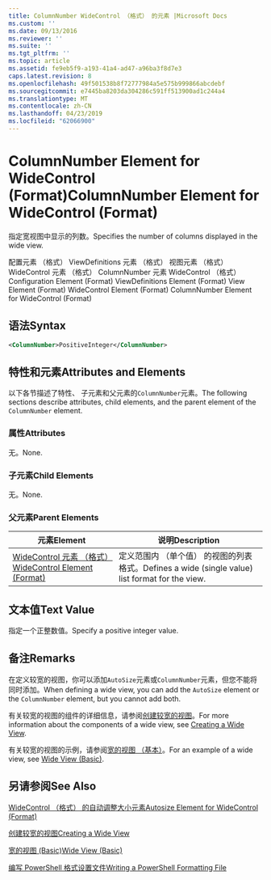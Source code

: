 ```yaml
---
title: ColumnNumber WideControl （格式） 的元素 |Microsoft Docs
ms.custom: ''
ms.date: 09/13/2016
ms.reviewer: ''
ms.suite: ''
ms.tgt_pltfrm: ''
ms.topic: article
ms.assetid: fe9eb5f9-a193-41a4-ad47-a96ba3f8d7e3
caps.latest.revision: 8
ms.openlocfilehash: 49f501538b8f72777984a5e575b999866abcdebf
ms.sourcegitcommit: e7445ba8203da304286c591ff513900ad1c244a4
ms.translationtype: MT
ms.contentlocale: zh-CN
ms.lasthandoff: 04/23/2019
ms.locfileid: "62066900"
---
```

# <a name="columnnumber-element-for-widecontrol-format"></a><span data-ttu-id="48e58-102">ColumnNumber Element for WideControl (Format)</span><span class="sxs-lookup"><span data-stu-id="48e58-102">ColumnNumber Element for WideControl (Format)</span></span>

<span data-ttu-id="48e58-103">指定宽视图中显示的列数。</span><span class="sxs-lookup"><span data-stu-id="48e58-103">Specifies the number of columns displayed in the wide view.</span></span>

<span data-ttu-id="48e58-104">配置元素 （格式） ViewDefinitions 元素 （格式） 视图元素 （格式） WideControl 元素 （格式） ColumnNumber 元素 WideControl （格式）</span><span class="sxs-lookup"><span data-stu-id="48e58-104">Configuration Element (Format) ViewDefinitions Element (Format) View Element (Format) WideControl Element (Format) ColumnNumber Element for WideControl (Format)</span></span>

## <a name="syntax"></a><span data-ttu-id="48e58-105">语法</span><span class="sxs-lookup"><span data-stu-id="48e58-105">Syntax</span></span>

```xml
<ColumnNumber>PositiveInteger</ColumnNumber>
```

## <a name="attributes-and-elements"></a><span data-ttu-id="48e58-106">特性和元素</span><span class="sxs-lookup"><span data-stu-id="48e58-106">Attributes and Elements</span></span>

<span data-ttu-id="48e58-107">以下各节描述了特性、 子元素和父元素的`ColumnNumber`元素。</span><span class="sxs-lookup"><span data-stu-id="48e58-107">The following sections describe attributes, child elements, and the parent element of the `ColumnNumber` element.</span></span>

### <a name="attributes"></a><span data-ttu-id="48e58-108">属性</span><span class="sxs-lookup"><span data-stu-id="48e58-108">Attributes</span></span>

<span data-ttu-id="48e58-109">无。</span><span class="sxs-lookup"><span data-stu-id="48e58-109">None.</span></span>

### <a name="child-elements"></a><span data-ttu-id="48e58-110">子元素</span><span class="sxs-lookup"><span data-stu-id="48e58-110">Child Elements</span></span>

<span data-ttu-id="48e58-111">无。</span><span class="sxs-lookup"><span data-stu-id="48e58-111">None.</span></span>

### <a name="parent-elements"></a><span data-ttu-id="48e58-112">父元素</span><span class="sxs-lookup"><span data-stu-id="48e58-112">Parent Elements</span></span>

|<span data-ttu-id="48e58-113">元素</span><span class="sxs-lookup"><span data-stu-id="48e58-113">Element</span></span>|<span data-ttu-id="48e58-114">说明</span><span class="sxs-lookup"><span data-stu-id="48e58-114">Description</span></span>|
|-------------|-----------------|
|[<span data-ttu-id="48e58-115">WideControl 元素 （格式）</span><span class="sxs-lookup"><span data-stu-id="48e58-115">WideControl Element (Format)</span></span>](./widecontrol-element-format.md)|<span data-ttu-id="48e58-116">定义范围内 （单个值） 的视图的列表格式。</span><span class="sxs-lookup"><span data-stu-id="48e58-116">Defines a wide (single value) list format for the view.</span></span>|

## <a name="text-value"></a><span data-ttu-id="48e58-117">文本值</span><span class="sxs-lookup"><span data-stu-id="48e58-117">Text Value</span></span>

<span data-ttu-id="48e58-118">指定一个正整数值。</span><span class="sxs-lookup"><span data-stu-id="48e58-118">Specify a positive integer value.</span></span>

## <a name="remarks"></a><span data-ttu-id="48e58-119">备注</span><span class="sxs-lookup"><span data-stu-id="48e58-119">Remarks</span></span>

<span data-ttu-id="48e58-120">在定义较宽的视图，你可以添加`AutoSize`元素或`ColumnNumber`元素，但您不能将同时添加。</span><span class="sxs-lookup"><span data-stu-id="48e58-120">When defining a wide view, you can add the `AutoSize` element or the `ColumnNumber` element, but you cannot add both.</span></span>

<span data-ttu-id="48e58-121">有关较宽的视图的组件的详细信息，请参阅[创建较宽的视图](./creating-a-wide-view.md)。</span><span class="sxs-lookup"><span data-stu-id="48e58-121">For more information about the components of a wide view, see [Creating a Wide View](./creating-a-wide-view.md).</span></span>

<span data-ttu-id="48e58-122">有关较宽的视图的示例，请参阅[宽的视图 （基本）](./wide-view-basic.md)。</span><span class="sxs-lookup"><span data-stu-id="48e58-122">For an example of a wide view, see [Wide View (Basic)](./wide-view-basic.md).</span></span>

## <a name="see-also"></a><span data-ttu-id="48e58-123">另请参阅</span><span class="sxs-lookup"><span data-stu-id="48e58-123">See Also</span></span>

[<span data-ttu-id="48e58-124">WideControl （格式） 的自动调整大小元素</span><span class="sxs-lookup"><span data-stu-id="48e58-124">Autosize Element for WideControl (Format)</span></span>](./autosize-element-for-widecontrol-format.md)

[<span data-ttu-id="48e58-125">创建较宽的视图</span><span class="sxs-lookup"><span data-stu-id="48e58-125">Creating a Wide View</span></span>](./creating-a-wide-view.md)

[<span data-ttu-id="48e58-126">宽的视图 (Basic)</span><span class="sxs-lookup"><span data-stu-id="48e58-126">Wide View (Basic)</span></span>](./wide-view-basic.md)

[<span data-ttu-id="48e58-127">编写 PowerShell 格式设置文件</span><span class="sxs-lookup"><span data-stu-id="48e58-127">Writing a PowerShell Formatting File</span></span>](./writing-a-powershell-formatting-file.md)
